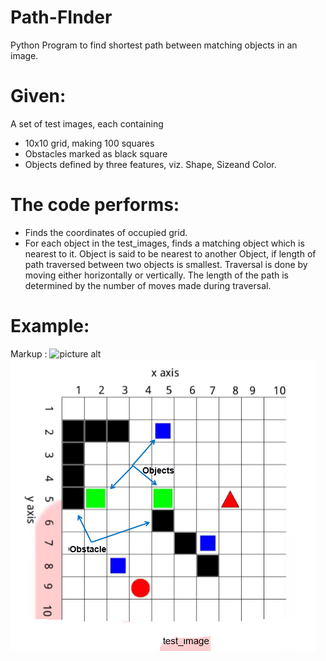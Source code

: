 # Path-FInder
Python Program to find shortest path between matching objects in an image.

# Given:
A set of test images, each containing
* 10x10 grid, making 100 squares 
* Obstacles marked as black square 
* Objects defined by three features, viz. Shape, Sizeand Color.

# The code performs:

* Finds the coordinates of occupied grid.
* For each object in the test_images, finds a matching object which is nearest to it. Object is said to be nearest to another Object, if length of path traversed between two objects is smallest. Traversal is done by moving either horizontally or vertically. The length of the path is determined by the number of moves made during traversal.

# Example:

Markup : ![picture alt](http://www.brightlightpictures.com/assets/images/portfolio/thethaw_header.jpg "Title is optional")
![Alt text](Capture1.png?raw=true "Optional Title")
